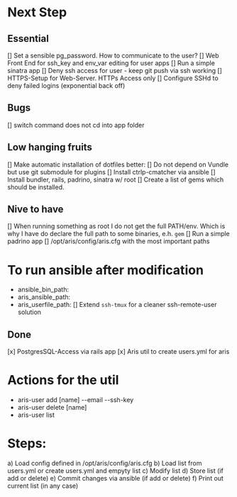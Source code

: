# Next Step
## Essential
[] Set a sensible pg_password. How to communicate to the user?
[] Web Front End for ssh_key and env_var editing for user apps
[] Run a simple sinatra app
[] Deny ssh access for user - keep git push via ssh working
[] HTTPS-Setup for Web-Server. HTTPs Access only
[] Configure SSHd to deny failed logins (exponential back off)

## Bugs
[] switch command does not cd into app folder

## Low hanging fruits
[] Make automatic installation of dotfiles better:
  [] Do not depend on Vundle but use git submodule for plugins
  [] Install ctrlp-cmatcher via ansible
[] Install bundler, rails, padrino, sinatra w/ root
  [] Create a list of gems which should be installed.

## Nive to have
[] When running something as root I do not get the full PATH/env. Which is
   why I have do declare the full path to some binaries, e.h. `gem`
[] Run a simple padrino app
[] /opt/aris/config/aris.cfg with the most important paths
  # To run ansible after modification
  - ansible_bin_path:
  - aris_ansible_path:
  - aris_userfile_path:
[] Extend `ssh-tmux` for a cleaner ssh-remote-user solution

## Done
[x] PostgresSQL-Access via rails app
[x] Aris util to create users.yml for aris
  # Actions for the util
  - aris-user add [name] --email --ssh-key
  - aris-user delete [name]
  - aris-user list
  # Steps:
  a) Load config defined in /opt/aris/config/aris.cfg
  b) Load list from users.yml or create users.yml and empyty list
  c) Modify list
  d) Store list (if add or delete)
  e) Commit changes via ansible (if add or delete)
  f) Print out current list (in any case)
